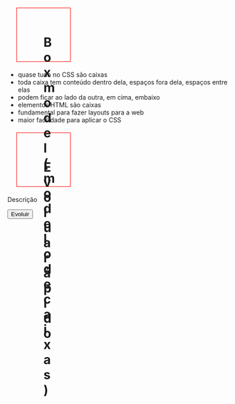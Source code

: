 # Box model (modelo de caixas)

  * quase tudo no CSS são caixas
  * toda caixa tem conteúdo dentro dela, espaços fora dela, espaços entre elas
  * podem ficar ao lado da outra, em cima, embaixo
  * elementos HTML são caixas
  * fundamental para fazer layouts para a web
  * maior facilidade para aplicar o CSS

<h1>Evolua rápido</h1>
<p>Descrição</p>
<button>Evoluir</button>

<style>
  h1 {
    border: 1px solid red; /*borda da caixa*/
    margin: 20px; /*preenchimento por fora da caixa*/
    padding: 60px; /*preenchimento por dentro da caixa*/
    width: 100px; /*largura*/
    height: 100px; /*altura*/
    content: "Aqui vem alguma mensagem"; /*conteúdo*/

    /* faz o cálculo do tamanho da caixa ser a partir das bordas
    o padrão é o tamanho ser calculado pelo conteúdo
    o que muda o tamanho, quanto mais preenchido o conteúdo*/
    box-sizing: border-box
  }
</style>
